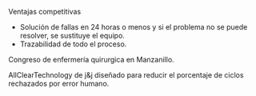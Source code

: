 Ventajas competitivas
+ Solución de fallas en 24 horas o menos y si el problema no se puede resolver, se sustituye el equipo.
+ Trazabilidad de todo el proceso.

Congreso de enfermería quirurgica en Manzanillo.

AllClearTechnology de j&j diseñado para reducir el porcentaje de ciclos rechazados por error humano.
